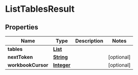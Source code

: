 

# ListTablesResult


## Properties

| Name | Type | Description | Notes |
|------------ | ------------- | ------------- | -------------|
|**tables** | [**List**](List.md) |  |  |
|**nextToken** | [**String**](String.md) |  |  [optional] |
|**workbookCursor** | [**Integer**](Integer.md) |  |  [optional] |



